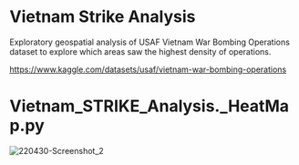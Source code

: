 # Vietnam Strike Analysis

Exploratory geospatial analysis of USAF Vietnam War Bombing Operations dataset to explore which areas saw the highest density of operations.

https://www.kaggle.com/datasets/usaf/vietnam-war-bombing-operations

# Vietnam_STRIKE_Analysis._HeatMap.py

![220430-Screenshot_2](https://user-images.githubusercontent.com/64989388/166109739-e2a9ddb8-292c-4ec2-979c-406cfb2ceb8c.png)


